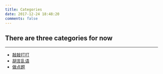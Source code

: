 ```yaml
---
title: Categories
date: 2017-12-24 18:48:20
comments: false
---
```


## There are three categories for now
----------

* [敲敲打打](https://hontakyu.github.io/categories/dev/)
* [胡言乱语](https://hontakyu.github.io/categories/balderdash/)
* [做点题](https://hontakyu.github.io/categories/for-work/)

